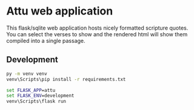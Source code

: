 Attu web application
====================

This flask/sqlite web application hosts nicely formatted scripture quotes.
You can select the verses to show and the rendered html will show them compiled into a single passage.


## Development ##

```cmd
py -m venv venv
venv\Scripts\pip install -r requirements.txt

set FLASK_APP=attu
set FLASK_ENV=development
venv\Scripts\flask run
```
